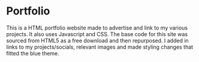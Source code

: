 # Portfolio


This is a HTML portfolio website made to advertise and link to my various projects. It also uses Javascript and CSS. 
The base code for this site was sourced from HTML5 as a free download and then repurposed. I added in links to my 
projects/socials, relevant images and made styling changes that fitted the blue theme. 

